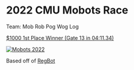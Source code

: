 # 2022 CMU Mobots Race

Team: Mob Rob Pog Wog Log

[$1000 1st Place Winner (Gate 13 in 04:11.34)](https://www.cs.cmu.edu/mobot/winners.html)

[![Mobots 2022](https://img.youtube.com/vi/RN4rVmhpZew/0.jpg)](https://youtu.be/RN4rVmhpZew?t=116)

Based off of [RegBot](http://rsewiki.elektro.dtu.dk/index.php/Camera_based_line_follower)
